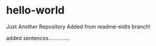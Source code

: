 # hello-world
Just Another Repository
Added from readme-eidts branch!

added sentences..............

